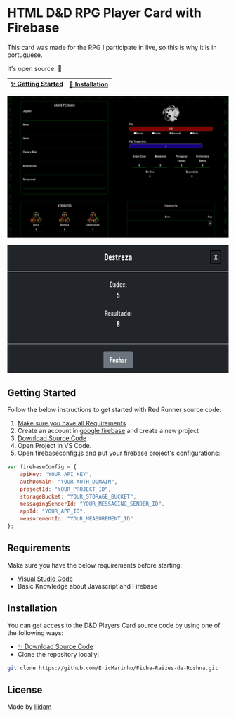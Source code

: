 # HTML D&D RPG Player Card with Firebase

This card was made for the RPG I participate in live, so this is why it is in portuguese.

It's open source. :clap:

| [:sparkles: Getting Started](#getting-started) | [:rocket: Installation](#installation) |
| --------------- | -------- |

<p align="center">
  <img src="card.png"/>
</p>
<p align="center">
  <img src="modal.png"/>
</p>

## Getting Started

Follow the below instructions to get started with Red Runner source code:

1. [Make sure you have all Requirements](#requirements)
2. Create an account in [google firebase](https://firebase.google.com) and create a new project
3. [Download Source Code](#download)
4. Open Project in VS Code.
5. Open firebaseconfig.js and put your firebase project's configurations:
```js
var firebaseConfig = {
    apiKey: "YOUR_API_KEY",
    authDomain: "YOUR_AUTH_DOMAIN",
    projectId: "YOUR_PROJECT_ID",
    storageBucket: "YOUR_STORAGE_BUCKET",
    messagingSenderId: "YOUR_MESSAGING_SENDER_ID",
    appId: "YOUR_APP_ID",
    measurementId: "YOUR_MEASUREMENT_ID"
};
```

## Requirements

Make sure you have the below requirements before starting:

- [Visual Studio Code](https://code.visualstudio.com/)
- Basic Knowledge about Javascript and Firebase

## Installation

You can get access to the D&D Players Card source code by using one of the following ways:

- [:sparkles: Download Source Code](https://github.com/EricMarinho/Ficha-Raizes-de-Roshna/archive/master.zip)
- Clone the repository locally:

```bash
git clone https://github.com/EricMarinho/Ficha-Raizes-de-Roshna.git
```

## License

Made by [Ilidam](https://github.com/EricMarinho)
